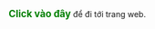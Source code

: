 <a href="https://mr-1504.github.io/Web/BTVN/index.html" style="font-size: larger; color: green;text-decoration: none;"><b>Click vào đây</b></a> để đi tới trang web.
